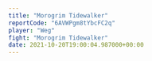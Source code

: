 ```yaml
---
title: "Morogrim Tidewalker"
reportCode: "6AVWPgm8tYbcFC2q"
player: "Weg"
fight: "Morogrim Tidewalker"
date: 2021-10-20T19:00:04.987000+00:00
---
```

